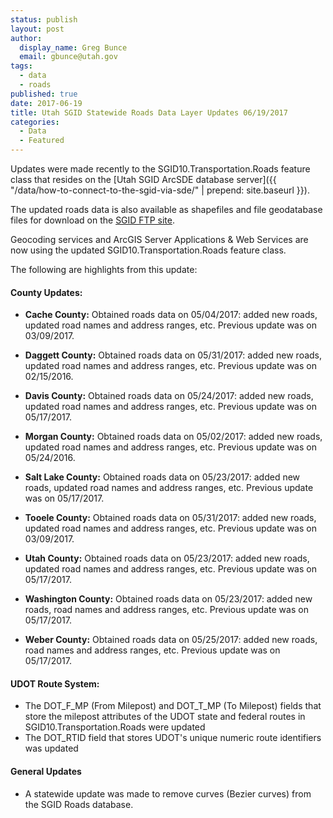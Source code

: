 ```yaml
---
status: publish
layout: post
author:
  display_name: Greg Bunce
  email: gbunce@utah.gov
tags:
  - data
  - roads
published: true
date: 2017-06-19
title: Utah SGID Statewide Roads Data Layer Updates 06/19/2017
categories:
  - Data
  - Featured
---
```


Updates were made recently to the SGID10.Transportation.Roads feature class that resides on the [Utah SGID ArcSDE database server]({{ "/data/how-to-connect-to-the-sgid-via-sde/" | prepend: site.baseurl }}).

The updated roads data is also available as shapefiles and file geodatabase files for download on the [SGID FTP site](ftp://ftp.agrc.utah.gov/UtahSGID_Vector/UTM12_NAD83/TRANSPORTATION/PackagedData/_Statewide/UtahRoadAndHighwaySystem/).

Geocoding services and ArcGIS Server Applications & Web Services are now using the updated SGID10.Transportation.Roads feature class.

The following are highlights from this update:

#### County Updates:

- **Cache County:** Obtained roads data on 05/04/2017: added new roads, updated road names and address ranges, etc. Previous update was on 03/09/2017.

- **Daggett County:** Obtained roads data on 05/31/2017: added new roads, updated road names and address ranges, etc. Previous update was on 02/15/2016.

- **Davis County:** Obtained roads data on 05/24/2017: added new roads, updated road names and address ranges, etc. Previous update was on 05/17/2017.

- **Morgan County:** Obtained roads data on 05/02/2017: added new roads, updated road names and address ranges, etc. Previous update was on 05/24/2016.

- **Salt Lake County:** Obtained roads data on 05/23/2017: added new roads, updated road names and address ranges, etc. Previous update was on 05/17/2017.

- **Tooele County:** Obtained roads data on 05/31/2017: added new roads, updated road names and address ranges, etc. Previous update was on 03/09/2017.

- **Utah County:** Obtained roads data on 05/23/2017: added new roads, updated road names and address ranges, etc. Previous update was on 05/17/2017.

- **Washington County:** Obtained roads data on 05/23/2017: added new roads, road names and address ranges, etc. Previous update was on 05/17/2017.

- **Weber County:** Obtained roads data on 05/25/2017: added new roads, road names and address ranges, etc. Previous update was on 05/17/2017.

#### UDOT Route System:

- The DOT_F_MP (From Milepost) and DOT_T_MP (To Milepost) fields that store the milepost attributes of the UDOT state and federal routes in SGID10.Transportation.Roads were updated
- The DOT_RTID field that stores UDOT's unique numeric route identifiers was updated

#### General Updates

- A statewide update was made to remove curves (Bezier curves) from the SGID Roads database.
